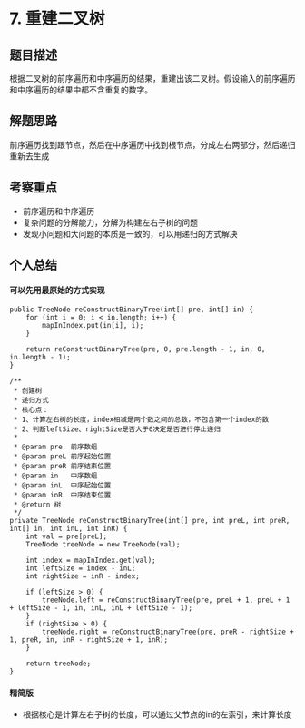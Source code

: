 # 7. 重建二叉树

## 题目描述

根据二叉树的前序遍历和中序遍历的结果，重建出该二叉树。假设输入的前序遍历和中序遍历的结果中都不含重复的数字。

## 解题思路

前序遍历找到跟节点，然后在中序遍历中找到根节点，分成左右两部分，然后递归重新去生成

## 考察重点

- 前序遍历和中序遍历
- 复杂问题的分解能力，分解为构建左右子树的问题
- 发现小问题和大问题的本质是一致的，可以用递归的方式解决

## 个人总结

#### 可以先用最原始的方式实现

```
public TreeNode reConstructBinaryTree(int[] pre, int[] in) {
    for (int i = 0; i < in.length; i++) {
        mapInIndex.put(in[i], i);
    }

    return reConstructBinaryTree(pre, 0, pre.length - 1, in, 0, in.length - 1);
}

/**
 * 创建树
 * 递归方式
 * 核心点：
 * 1、计算左右树的长度，index相减是两个数之间的总数，不包含第一个index的数
 * 2、判断leftSize、rightSize是否大于0决定是否进行停止递归
 *
 * @param pre  前序数组
 * @param preL 前序起始位置
 * @param preR 前序结束位置
 * @param in   中序数组
 * @param inL  中序起始位置
 * @param inR  中序结束位置
 * @return 树
 */
private TreeNode reConstructBinaryTree(int[] pre, int preL, int preR, int[] in, int inL, int inR) {
    int val = pre[preL];
    TreeNode treeNode = new TreeNode(val);

    int index = mapInIndex.get(val);
    int leftSize = index - inL;
    int rightSize = inR - index;

    if (leftSize > 0) {
        treeNode.left = reConstructBinaryTree(pre, preL + 1, preL + 1 + leftSize - 1, in, inL, inL + leftSize - 1);
    }
    if (rightSize > 0) {
        treeNode.right = reConstructBinaryTree(pre, preR - rightSize + 1, preR, in, inR - rightSize + 1, inR);
    }

    return treeNode;
}
```

#### 精简版

- 根据核心是计算左右子树的长度，可以通过父节点的in的左索引，来计算长度




